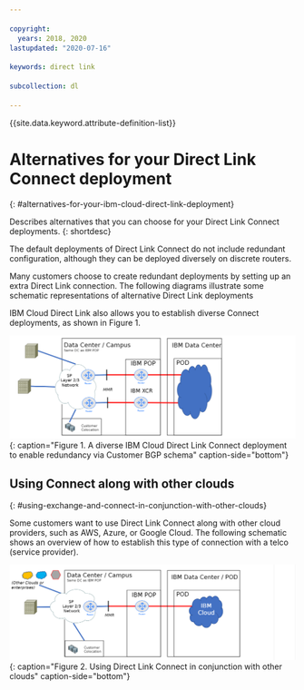```yaml
---

copyright:
  years: 2018, 2020
lastupdated: "2020-07-16"

keywords: direct link

subcollection: dl

---
```


{{site.data.keyword.attribute-definition-list}}

# Alternatives for your Direct Link Connect deployment
{: #alternatives-for-your-ibm-cloud-direct-link-deployment}

Describes alternatives that you can choose for your Direct Link Connect deployments.
{: shortdesc}

The default deployments of Direct Link Connect do not include redundant configuration, although they can be deployed diversely on discrete routers.

Many customers choose to create redundant deployments by setting up an extra Direct Link connection. The following diagrams illustrate some schematic representations of alternative Direct Link deployments

IBM Cloud Direct Link also allows you to establish diverse Connect deployments, as shown in Figure 1.

![Diverse Connect](/images/connect_alt_2.png "Diverse Connect"){: caption="Figure 1. A diverse IBM Cloud Direct Link Connect deployment to enable redundancy via Customer BGP schema" caption-side="bottom"}

## Using Connect along with other clouds
{: #using-exchange-and-connect-in-conjunction-with-other-clouds}

Some customers want to use Direct Link Connect along with other cloud providers, such as AWS, Azure, or Google Cloud. The following schematic shows an overview of how to establish this type of connection with a telco (service provider).

![Other Clouds Connect](/images/connect_alt_3.png "Other Clouds Connect"){: caption="Figure 2. Using Direct Link Connect in conjunction with other clouds" caption-side="bottom"}
